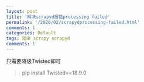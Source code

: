 ```yaml
---
layout: post
title: '解决scrapyd报错processing failed'
permalink: '/2020/02/scrapydprocessing-failed.html'
comments: 1
categories: Default
tags: 爬虫 scrapy scrapyd
comments: 1
---
```

只需要降级Twisted即可  

<blockquote class="tr_bq">&nbsp;pip install Twisted==18.9.0</blockquote>